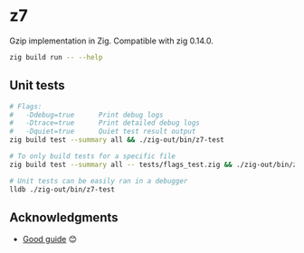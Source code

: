 # z7
Gzip implementation in Zig. Compatible with zig 0.14.0.

```bash
zig build run -- --help
```

## Unit tests

```bash
# Flags:
#   -Ddebug=true      Print debug logs
#   -Dtrace=true      Print detailed debug logs
#   -Dquiet=true      Quiet test result output
zig build test --summary all && ./zig-out/bin/z7-test

# To only build tests for a specific file
zig build test --summary all -- tests/flags_test.zig && ./zig-out/bin/z7-test

# Unit tests can be easily ran in a debugger
lldb ./zig-out/bin/z7-test
```


## Acknowledgments
* [Good guide](https://www.youtube.com/watch?v=SJPvNi4HrWQ) 😊
